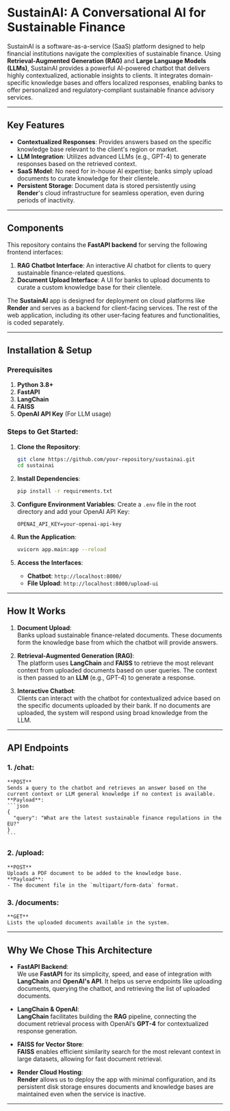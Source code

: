 # SustainAI: A Conversational AI for Sustainable Finance

SustainAI is a software-as-a-service (SaaS) platform designed to help financial institutions navigate the complexities of sustainable finance. Using **Retrieval-Augmented Generation (RAG)** and **Large Language Models (LLMs)**, SustainAI provides a powerful AI-powered chatbot that delivers highly contextualized, actionable insights to clients. It integrates domain-specific knowledge bases and offers localized responses, enabling banks to offer personalized and regulatory-compliant sustainable finance advisory services.

---

## Key Features

- **Contextualized Responses**: Provides answers based on the specific knowledge base relevant to the client's region or market.
- **LLM Integration**: Utilizes advanced LLMs (e.g., GPT-4) to generate responses based on the retrieved context.
- **SaaS Model**: No need for in-house AI expertise; banks simply upload documents to curate knowledge for their clientele.
- **Persistent Storage**: Document data is stored persistently using **Render**'s cloud infrastructure for seamless operation, even during periods of inactivity.

---

## Components

This repository contains the **FastAPI backend** for serving the following frontend interfaces:

1. **RAG Chatbot Interface**: An interactive AI chatbot for clients to query sustainable finance-related questions.
2. **Document Upload Interface**: A UI for banks to upload documents to curate a custom knowledge base for their clientele.

The **SustainAI** app is designed for deployment on cloud platforms like **Render** and serves as a backend for client-facing services. The rest of the web application, including its other user-facing features and functionalities, is coded separately.

---

## Installation & Setup

### Prerequisites

1. **Python 3.8+**
2. **FastAPI** 
3. **LangChain**  
4. **FAISS**  
5. **OpenAI API Key** (For LLM usage)

### Steps to Get Started:

1. **Clone the Repository**:
    ```bash
    git clone https://github.com/your-repository/sustainai.git
    cd sustainai
    ```

2. **Install Dependencies**:
    ```bash
    pip install -r requirements.txt
    ```

3. **Configure Environment Variables**:
   Create a `.env` file in the root directory and add your OpenAI API Key:
    ```plaintext
    OPENAI_API_KEY=your-openai-api-key
    ```

4. **Run the Application**:
    ```bash
    uvicorn app.main:app --reload
    ```

5. **Access the Interfaces**:  
    - **Chatbot**: `http://localhost:8000/`
    - **File Upload**: `http://localhost:8000/upload-ui`

---

## How It Works

1. **Document Upload**:  
    Banks upload sustainable finance-related documents. These documents form the knowledge base from which the chatbot will provide answers.

2. **Retrieval-Augmented Generation (RAG)**:  
    The platform uses **LangChain** and **FAISS** to retrieve the most relevant context from uploaded documents based on user queries. The context is then passed to an **LLM** (e.g., GPT-4) to generate a response.

3. **Interactive Chatbot**:  
    Clients can interact with the chatbot for contextualized advice based on the specific documents uploaded by their bank. If no documents are uploaded, the system will respond using broad knowledge from the LLM.

---

## API Endpoints

### 1. **/chat**:  
    **POST**  
    Sends a query to the chatbot and retrieves an answer based on the current context or LLM general knowledge if no context is available.  
    **Payload**:
    ```json
    {
      "query": "What are the latest sustainable finance regulations in the EU?"
    }
    ```

### 2. **/upload**:  
    **POST**  
    Uploads a PDF document to be added to the knowledge base.  
    **Payload**:  
    - The document file in the `multipart/form-data` format.

### 3. **/documents**:  
    **GET**  
    Lists the uploaded documents available in the system.

---

## Why We Chose This Architecture

- **FastAPI Backend**:  
   We use **FastAPI** for its simplicity, speed, and ease of integration with **LangChain** and **OpenAI's API**. It helps us serve endpoints like uploading documents, querying the chatbot, and retrieving the list of uploaded documents.

- **LangChain & OpenAI**:  
   **LangChain** facilitates building the **RAG** pipeline, connecting the document retrieval process with OpenAI’s **GPT-4** for contextualized response generation. 

- **FAISS for Vector Store**:  
   **FAISS** enables efficient similarity search for the most relevant context in large datasets, allowing for fast document retrieval.

- **Render Cloud Hosting**:  
   **Render** allows us to deploy the app with minimal configuration, and its persistent disk storage ensures documents and knowledge bases are maintained even when the service is inactive.

---

